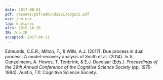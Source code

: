 ```yaml
---
date: 2017-08-01
pdf: /assets/pdf/edmunds2017cogsci.pdf
osr: /no-osr
tag: dualproc
alcs: 2019-10-26
IR: /no-IR
accepted: 2017-04-11
---
```


Edmunds, C.E.R., Milton, F., & Wills, A.J. (2017). Due process in dual process: A model-recovery analysis of Smith et al. (2014). In A. Gunzelmann, A. Howes, T. Tenbrink, & E.J. Davelaar (Eds.). _Proceedings of the 39th Annual Conference of the Cognitive Science Society_ (pp. 1979-1984). Austin, TX: Cognitive Science Society. 

